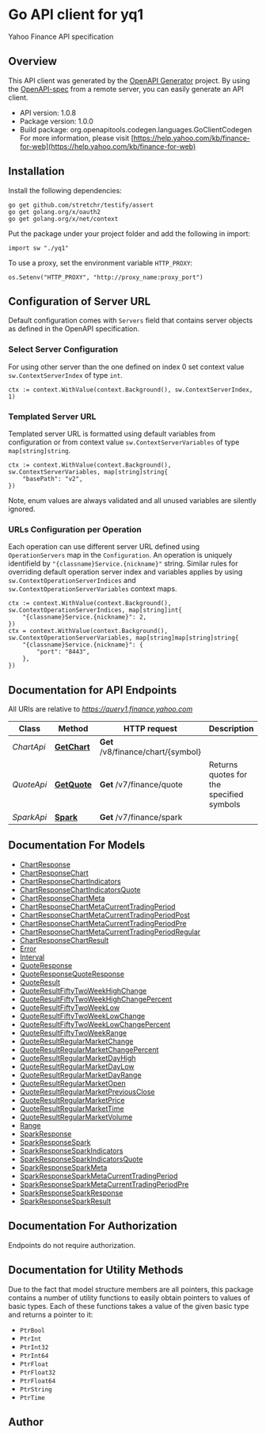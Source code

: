 # Go API client for yq1

Yahoo Finance API specification

## Overview
This API client was generated by the [OpenAPI Generator](https://openapi-generator.tech) project.  By using the [OpenAPI-spec](https://www.openapis.org/) from a remote server, you can easily generate an API client.

- API version: 1.0.8
- Package version: 1.0.0
- Build package: org.openapitools.codegen.languages.GoClientCodegen
For more information, please visit [https://help.yahoo.com/kb/finance-for-web](https://help.yahoo.com/kb/finance-for-web)

## Installation

Install the following dependencies:

```shell
go get github.com/stretchr/testify/assert
go get golang.org/x/oauth2
go get golang.org/x/net/context
```

Put the package under your project folder and add the following in import:

```golang
import sw "./yq1"
```

To use a proxy, set the environment variable `HTTP_PROXY`:

```golang
os.Setenv("HTTP_PROXY", "http://proxy_name:proxy_port")
```

## Configuration of Server URL

Default configuration comes with `Servers` field that contains server objects as defined in the OpenAPI specification.

### Select Server Configuration

For using other server than the one defined on index 0 set context value `sw.ContextServerIndex` of type `int`.

```golang
ctx := context.WithValue(context.Background(), sw.ContextServerIndex, 1)
```

### Templated Server URL

Templated server URL is formatted using default variables from configuration or from context value `sw.ContextServerVariables` of type `map[string]string`.

```golang
ctx := context.WithValue(context.Background(), sw.ContextServerVariables, map[string]string{
	"basePath": "v2",
})
```

Note, enum values are always validated and all unused variables are silently ignored.

### URLs Configuration per Operation

Each operation can use different server URL defined using `OperationServers` map in the `Configuration`.
An operation is uniquely identifield by `"{classname}Service.{nickname}"` string.
Similar rules for overriding default operation server index and variables applies by using `sw.ContextOperationServerIndices` and `sw.ContextOperationServerVariables` context maps.

```
ctx := context.WithValue(context.Background(), sw.ContextOperationServerIndices, map[string]int{
	"{classname}Service.{nickname}": 2,
})
ctx = context.WithValue(context.Background(), sw.ContextOperationServerVariables, map[string]map[string]string{
	"{classname}Service.{nickname}": {
		"port": "8443",
	},
})
```

## Documentation for API Endpoints

All URIs are relative to *https://query1.finance.yahoo.com*

Class | Method | HTTP request | Description
------------ | ------------- | ------------- | -------------
*ChartApi* | [**GetChart**](docs/ChartApi.md#getchart) | **Get** /v8/finance/chart/{symbol} | 
*QuoteApi* | [**GetQuote**](docs/QuoteApi.md#getquote) | **Get** /v7/finance/quote | Returns quotes for the specified symbols
*SparkApi* | [**Spark**](docs/SparkApi.md#spark) | **Get** /v7/finance/spark | 


## Documentation For Models

 - [ChartResponse](docs/ChartResponse.md)
 - [ChartResponseChart](docs/ChartResponseChart.md)
 - [ChartResponseChartIndicators](docs/ChartResponseChartIndicators.md)
 - [ChartResponseChartIndicatorsQuote](docs/ChartResponseChartIndicatorsQuote.md)
 - [ChartResponseChartMeta](docs/ChartResponseChartMeta.md)
 - [ChartResponseChartMetaCurrentTradingPeriod](docs/ChartResponseChartMetaCurrentTradingPeriod.md)
 - [ChartResponseChartMetaCurrentTradingPeriodPost](docs/ChartResponseChartMetaCurrentTradingPeriodPost.md)
 - [ChartResponseChartMetaCurrentTradingPeriodPre](docs/ChartResponseChartMetaCurrentTradingPeriodPre.md)
 - [ChartResponseChartMetaCurrentTradingPeriodRegular](docs/ChartResponseChartMetaCurrentTradingPeriodRegular.md)
 - [ChartResponseChartResult](docs/ChartResponseChartResult.md)
 - [Error](docs/Error.md)
 - [Interval](docs/Interval.md)
 - [QuoteResponse](docs/QuoteResponse.md)
 - [QuoteResponseQuoteResponse](docs/QuoteResponseQuoteResponse.md)
 - [QuoteResult](docs/QuoteResult.md)
 - [QuoteResultFiftyTwoWeekHighChange](docs/QuoteResultFiftyTwoWeekHighChange.md)
 - [QuoteResultFiftyTwoWeekHighChangePercent](docs/QuoteResultFiftyTwoWeekHighChangePercent.md)
 - [QuoteResultFiftyTwoWeekLow](docs/QuoteResultFiftyTwoWeekLow.md)
 - [QuoteResultFiftyTwoWeekLowChange](docs/QuoteResultFiftyTwoWeekLowChange.md)
 - [QuoteResultFiftyTwoWeekLowChangePercent](docs/QuoteResultFiftyTwoWeekLowChangePercent.md)
 - [QuoteResultFiftyTwoWeekRange](docs/QuoteResultFiftyTwoWeekRange.md)
 - [QuoteResultRegularMarketChange](docs/QuoteResultRegularMarketChange.md)
 - [QuoteResultRegularMarketChangePercent](docs/QuoteResultRegularMarketChangePercent.md)
 - [QuoteResultRegularMarketDayHigh](docs/QuoteResultRegularMarketDayHigh.md)
 - [QuoteResultRegularMarketDayLow](docs/QuoteResultRegularMarketDayLow.md)
 - [QuoteResultRegularMarketDayRange](docs/QuoteResultRegularMarketDayRange.md)
 - [QuoteResultRegularMarketOpen](docs/QuoteResultRegularMarketOpen.md)
 - [QuoteResultRegularMarketPreviousClose](docs/QuoteResultRegularMarketPreviousClose.md)
 - [QuoteResultRegularMarketPrice](docs/QuoteResultRegularMarketPrice.md)
 - [QuoteResultRegularMarketTime](docs/QuoteResultRegularMarketTime.md)
 - [QuoteResultRegularMarketVolume](docs/QuoteResultRegularMarketVolume.md)
 - [Range](docs/Range.md)
 - [SparkResponse](docs/SparkResponse.md)
 - [SparkResponseSpark](docs/SparkResponseSpark.md)
 - [SparkResponseSparkIndicators](docs/SparkResponseSparkIndicators.md)
 - [SparkResponseSparkIndicatorsQuote](docs/SparkResponseSparkIndicatorsQuote.md)
 - [SparkResponseSparkMeta](docs/SparkResponseSparkMeta.md)
 - [SparkResponseSparkMetaCurrentTradingPeriod](docs/SparkResponseSparkMetaCurrentTradingPeriod.md)
 - [SparkResponseSparkMetaCurrentTradingPeriodPre](docs/SparkResponseSparkMetaCurrentTradingPeriodPre.md)
 - [SparkResponseSparkResponse](docs/SparkResponseSparkResponse.md)
 - [SparkResponseSparkResult](docs/SparkResponseSparkResult.md)


## Documentation For Authorization

 Endpoints do not require authorization.


## Documentation for Utility Methods

Due to the fact that model structure members are all pointers, this package contains
a number of utility functions to easily obtain pointers to values of basic types.
Each of these functions takes a value of the given basic type and returns a pointer to it:

* `PtrBool`
* `PtrInt`
* `PtrInt32`
* `PtrInt64`
* `PtrFloat`
* `PtrFloat32`
* `PtrFloat64`
* `PtrString`
* `PtrTime`

## Author



